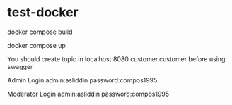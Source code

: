 # test-docker
docker compose build 

docker compose up

You should create topic in localhost:8080
customer.customer before using
swagger

Admin Login
admin:asliddin
password:compos1995

Moderator Login
admin:asliddin
password:compos1995

